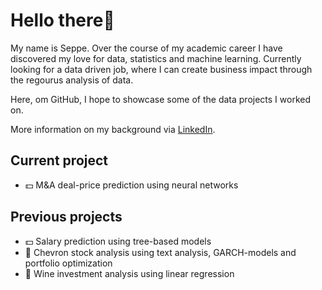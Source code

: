# Hello there👋

My name is Seppe. Over the course of my academic career I have discovered my love for data, statistics and machine learning.
Currently looking for a data driven job, where I can create business impact through the regourus analysis of data.

Here, om GitHub, I hope to showcase some of the data projects I worked on.

More information on my background via [LinkedIn](https://www.linkedin.com/in/seppehousen/).

## Current project
- 💵 M&A deal-price prediction using neural networks

## Previous projects
- 💵 Salary prediction using tree-based models
- 🏢 Chevron stock analysis using text analysis, GARCH-models and portfolio optimization
- 🍷 Wine investment analysis using linear regression

<!---
SeppeHousen/SeppeHousen is a ✨ special ✨ repository because its `README.md` (this file) appears on your GitHub profile.
You can click the Preview link to take a look at your changes.
--->
